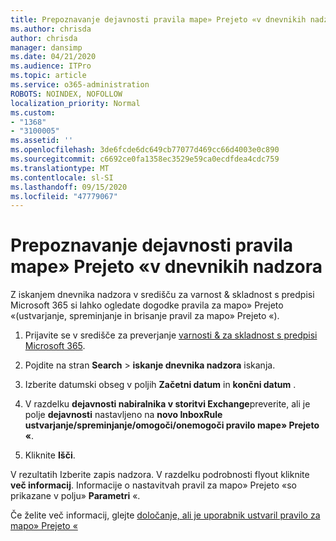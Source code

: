 ```yaml
---
title: Prepoznavanje dejavnosti pravila mape» Prejeto «v dnevnikih nadzora
ms.author: chrisda
author: chrisda
manager: dansimp
ms.date: 04/21/2020
ms.audience: ITPro
ms.topic: article
ms.service: o365-administration
ROBOTS: NOINDEX, NOFOLLOW
localization_priority: Normal
ms.custom:
- "1368"
- "3100005"
ms.assetid: ''
ms.openlocfilehash: 3de6fcde6dc649cb77077d469cc66d4003e0c890
ms.sourcegitcommit: c6692ce0fa1358ec3529e59ca0ecdfdea4cdc759
ms.translationtype: MT
ms.contentlocale: sl-SI
ms.lasthandoff: 09/15/2020
ms.locfileid: "47779067"
---
```

# <a name="identify-inbox-rule-activity-in-audit-logs"></a>Prepoznavanje dejavnosti pravila mape» Prejeto «v dnevnikih nadzora

Z iskanjem dnevnika nadzora v središču za varnost & skladnost s predpisi Microsoft 365 si lahko ogledate dogodke pravila za mapo» Prejeto «(ustvarjanje, spreminjanje in brisanje pravil za mapo» Prejeto «).

1. Prijavite se v središče za preverjanje [varnosti & za skladnost s predpisi Microsoft 365](https://protection.office.com/).

2. Pojdite na stran **Search**  >  **iskanje dnevnika nadzora** iskanja.

3. Izberite datumski obseg v poljih **Začetni datum** in **končni datum** .

4. V razdelku **dejavnosti nabiralnika v storitvi Exchange**preverite, ali je polje **dejavnosti** nastavljeno na **novo InboxRule ustvarjanje/spreminjanje/omogoči/onemogoči pravilo mape» Prejeto «**.

5. Kliknite **Išči**.

V rezultatih Izberite zapis nadzora. V razdelku podrobnosti flyout kliknite **več informacij**. Informacije o nastavitvah pravil za mapo» Prejeto «so prikazane v polju» **Parametri** «.

Če želite več informacij, glejte [določanje, ali je uporabnik ustvaril pravilo za mapo» Prejeto «](https://docs.microsoft.com//office365/securitycompliance/auditing-troubleshooting-scenarios#determining-if-a-user-created-an-inbox-rule)
